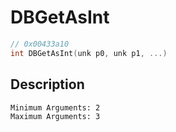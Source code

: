 # DBGetAsInt
```c
// 0x00433a10
int DBGetAsInt(unk p0, unk p1, ...)
```
## Description
```
Minimum Arguments: 2
Maximum Arguments: 3
```
